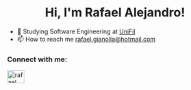 <h1 align="center">Hi, I'm Rafael Alejandro!</h1>

- 🔭   Studying Software Engineering at [UniFil](https://unifil.br)
- 📫   How to reach me rafael.gianolla@hotmail.com

<h3 align="left">Connect with me:</h3>
<p align="left">
<a href="https://linkedin.com/in/rafael alejandro" target="blank"><img align="center" src="https://raw.githubusercontent.com/rahuldkjain/github-profile-readme-generator/master/src/images/icons/Social/linked-in-alt.svg" alt="rafael alejandro" height="30" width="40" /></a>
</p>

